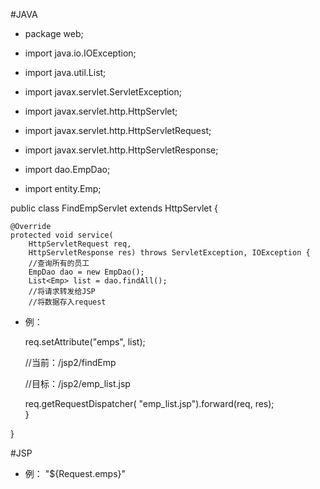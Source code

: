 #JAVA
- package web;

- import java.io.IOException;
- import java.util.List;

- import javax.servlet.ServletException;
- import javax.servlet.http.HttpServlet;
- import javax.servlet.http.HttpServletRequest;
- import javax.servlet.http.HttpServletResponse;

- import dao.EmpDao;
- import entity.Emp;

public class FindEmpServlet extends HttpServlet {

	@Override
	protected void service(
		HttpServletRequest req, 
		HttpServletResponse res) throws ServletException, IOException {
		//查询所有的员工
		EmpDao dao = new EmpDao();
		List<Emp> list = dao.findAll();
		//将请求转发给JSP
		//将数据存入request
- <div class="bg-blue">例：
		<p>req.setAttribute("emps", list);</p>
		//当前：/jsp2/findEmp</p>
		//目标：/jsp2/emp_list.jsp</p>
		req.getRequestDispatcher(
			"emp_list.jsp").forward(req, res);</div>
	}

}


#JSP
- <div class="bg-blue">例：
			"${Request.emps}" </div>


